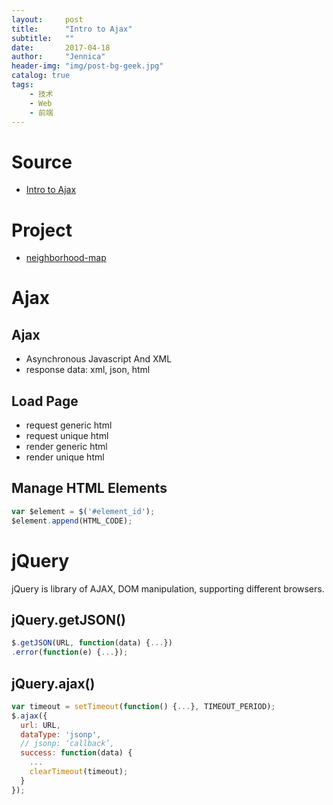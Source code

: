 ```yaml
---
layout:     post
title:      "Intro to Ajax"
subtitle:   ""
date:       2017-04-18
author:     "Jennica"
header-img: "img/post-bg-geek.jpg"
catalog: true
tags:
    - 技术
    - Web
    - 前端
---
```



# Source
- [Intro to Ajax](https://cn.udacity.com/course/intro-to-ajax--ud110)

# Project
- [neighborhood-map](https://github.com/yogykwan/neighborhood-map)

# Ajax

## Ajax
- Asynchronous Javascript And XML
- response data: xml, json, html

## Load Page
- request generic html
- request unique html
- render generic html
- render unique html

## Manage HTML Elements

```javascript
var $element = $('#element_id');
$element.append(HTML_CODE);
```

# jQuery

jQuery is library of AJAX, DOM manipulation, supporting different browsers.

## jQuery.getJSON()

```javascript
$.getJSON(URL, function(data) {...})
.error(function(e) {...});
```

## jQuery.ajax()

```javascript
var timeout = setTimeout(function() {...}, TIMEOUT_PERIOD);
$.ajax({
  url: URL,
  dataType: 'jsonp',
  // jsonp: ‘callback’,
  success: function(data) {
    ...
    clearTimeout(timeout);
  }
});
```